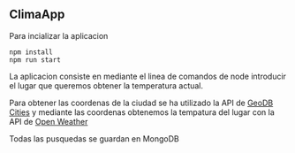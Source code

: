 ## ClimaApp

Para incializar la aplicacion
```
npm install
npm run start
```

La aplicacion consiste en mediante el linea de comandos de node introducir el lugar que queremos obtener la temperatura actual.

Para obtener las coordenas de la ciudad se ha utilizado la API de [GeoDB Cities](https://rapidapi.com/wirefreethought/api/geodb-cities) y mediante las coordenas obtenemos la tempatura del lugar con la API de [Open Weather](https://openweathermap.org/)

Todas las pusquedas se guardan en MongoDB
